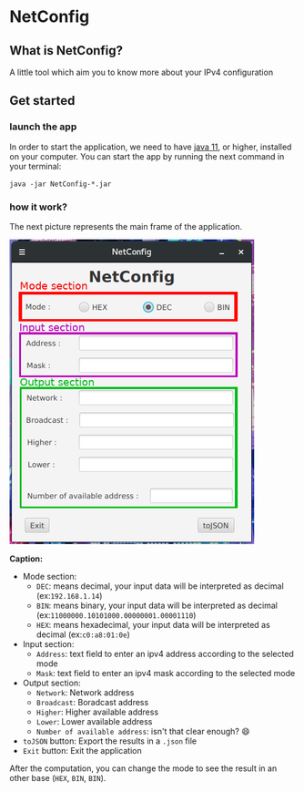 # NetConfig

## What is NetConfig?

A little tool which aim you to know more about your IPv4 configuration

## Get started

### launch the app

In order to start the application, we need to have [java 11](https://www.oracle.com/fr/java/technologies/javase-jdk11-downloads.html), or higher, installed on your computer. You can start the app by running the next command in your terminal:

``` shell
java -jar NetConfig-*.jar
```

### how it work?

The next picture represents the main frame of the application.

![netconfig-screen](img/netconfig-screen.png)

**Caption:**

+ Mode section:
  + `DEC`: means decimal, your input data will be interpreted as decimal (ex:`192.168.1.14`)
  + `BIN`: means binary, your input data will be interpreted as decimal (ex:`11000000.10101000.00000001.00001110`)
  + `HEX`: means hexadecimal, your input data will be interpreted as decimal (ex:`c0:a8:01:0e`)
+ Input section:
  + `Address`: text field to enter an ipv4 address according to the selected mode
  + `Mask`: text field to enter an ipv4 mask according to the selected mode
+ Output section:
  + `Network`: Network address
  + `Broadcast`: Boradcast address
  + `Higher`: Higher available address
  + `Lower`: Lower available address
  + `Number of available address`: isn't that clear enough? :smile:
+ `toJSON` button: Export the results in a `.json` file
+ `Exit` button: Exit the application

After the computation, you can change the mode to see the result in an other base (`HEX`, `BIN`, `BIN`).

